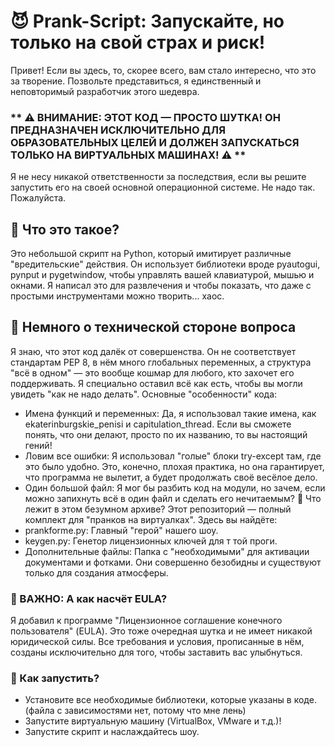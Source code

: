 # **😈 Prank-Script: Запускайте, но только на свой страх и риск!**
Привет! Если вы здесь, то, скорее всего, вам стало интересно, что это за творение. Позвольте представиться, я единственный и неповторимый разработчик этого шедевра.
### ** ⚠️ ВНИМАНИЕ: ЭТОТ КОД — ПРОСТО ШУТКА! ОН ПРЕДНАЗНАЧЕН ИСКЛЮЧИТЕЛЬНО ДЛЯ ОБРАЗОВАТЕЛЬНЫХ ЦЕЛЕЙ И ДОЛЖЕН ЗАПУСКАТЬСЯ ТОЛЬКО НА ВИРТУАЛЬНЫХ МАШИНАХ! ⚠️ **
Я не несу никакой ответственности за последствия, если вы решите запустить его на своей основной операционной системе. Не надо так. Пожалуйста.
## 🤯 Что это такое?
Это небольшой скрипт на Python, который имитирует различные "вредительские" действия. Он использует библиотеки вроде pyautogui, pynput и pygetwindow, чтобы управлять вашей клавиатурой, мышью и окнами. Я написал это для развлечения и чтобы показать, что даже с простыми инструментами можно творить... хаос.
## 🥴 Немного о технической стороне вопроса
Я знаю, что этот код далёк от совершенства. Он не соответствует стандартам PEP 8, в нём много глобальных переменных, а структура "всё в одном" — это вообще кошмар для любого, кто захочет его поддерживать. Я специально оставил всё как есть, чтобы вы могли увидеть "как не надо делать".
Основные "особенности" кода:
* Имена функций и переменных: Да, я использовал такие имена, как ekaterinburgskie_penisi и capitulation_thread. Если вы сможете понять, что они делают, просто по их названию, то вы настоящий гений!
* Ловим все ошибки: Я использовал "голые" блоки try-except там, где это было удобно. Это, конечно, плохая практика, но она гарантирует, что программа не вылетит, а будет продолжать своё весёлое дело.
* Один большой файл: Я мог бы разбить код на модули, но зачем, если можно запихнуть всё в один файл и сделать его нечитаемым?
🎁 Что лежит в этом безумном архиве?
Этот репозиторий — полный комплект для "пранков на виртуалках". Здесь вы найдёте:
* prankforme.py: Главный "герой" нашего шоу.
* keygen.py: Генетор лицензионных ключей для т                       той проги.
* Дополнительные файлы: Папка с "необходимыми" для активации документами и фотками. Они совершенно безобидны и существуют только для создания атмосферы.
### 🤡 ВАЖНО: А как насчёт EULA?
Я добавил к программе "Лицензионное соглашение конечного пользователя" (EULA). Это тоже очередная шутка и не имеет никакой юридической силы. Все требования и условия, прописанные в нём, созданы исключительно для того, чтобы заставить вас улыбнуться.
### 🚀 Как запустить?
* Установите все необходимые библиотеки, которые указаны в коде.(файла с зависимостями нет, потому что мне лень)
* Запустите виртуальную машину (VirtualBox, VMware и т.д.)!
* Запустите скрипт и наслаждайтесь шоу.
